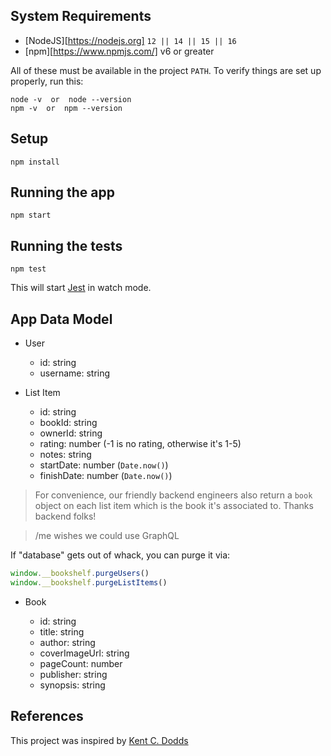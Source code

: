 ## System Requirements

- [NodeJS][https://nodejs.org] `12 || 14 || 15 || 16`
- [npm][https://www.npmjs.com/] v6 or greater

All of these must be available in the project `PATH`. To verify things are set up
properly, run this:

```shell
node -v  or  node --version
npm -v  or  npm --version
```

## Setup

```
npm install
```

## Running the app

```shell
npm start
```

## Running the tests

```shell
npm test
```

This will start [Jest](https://jestjs.io/) in watch mode.

## App Data Model

- User

  - id: string
  - username: string

- List Item

  - id: string
  - bookId: string
  - ownerId: string
  - rating: number (-1 is no rating, otherwise it's 1-5)
  - notes: string
  - startDate: number (`Date.now()`)
  - finishDate: number (`Date.now()`)

> For convenience, our friendly backend engineers also return a `book` object on
> each list item which is the book it's associated to. Thanks backend folks!

> /me wishes we could use GraphQL

If "database" gets out of whack, you can purge it via:

```javascript
window.__bookshelf.purgeUsers()
window.__bookshelf.purgeListItems()
```

- Book

  - id: string
  - title: string
  - author: string
  - coverImageUrl: string
  - pageCount: number
  - publisher: string
  - synopsis: string

## References

This project was inspired by [Kent C. Dodds](https://epicreact.dev/)
